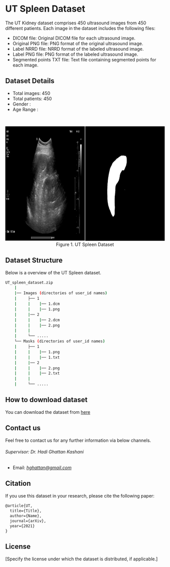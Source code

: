 

# UT Spleen Dataset

The UT Kidney dataset comprises 450 ultrasound images from 450 different patients. Each image in the dataset includes the following files:

- DICOM file: Original DICOM file for each ultrasound image. 
- Original PNG file: PNG format of the original ultrasound image. 
- Label NRRD file: NRRD format of the labeled ultrasound image. 
- Label PNG file: PNG format of the labeled ultrasound image. 
- Segmented points TXT file: Text file containing segmented points for each image.

## Dataset Details


- Total images: 450
- Total patients: 450
- Gender : 
- Age Range : 

<br/>
<p align="center">
    <img src="spleen_sample.png" width = 1284px height = 361px><br/>
	Figure 1. UT Spleen Dataset
</p>

## Dataset Structure

Below is a overview of the UT Spleen dataset.

```bash
UT_spleen_dataset.zip
    |
    |── Images (directories of user_id names)
    |     ├── 1 
    |     |    |── 1.dcm
    |     |    |── 1.png
    |     |── 2
    |     |    |── 2.dcm
    |     |    |── 2.png
    |     |
    |     └── .....   
    └── Masks (directories of user_id names)
    |     ├── 1 
    |     |    |── 1.png
    |     |    |── 1.txt
    |     |── 2
    |     |    |── 2.png
    |     |    |── 2.txt
    |     |
    |     └── .....                      
```

## How to download dataset


You can download the dataset from [here](https://forms.gle/SPYEEmpkX7peAtyB8)

## Contact us

Feel free to contact us for any further information via below channels.

###### Supervisor: Dr. Hadi Ghattan Kashani

- Email: [*hghattan@gmail.com*](hghattan@gmail.com)


## Citation

If you use this dataset in your research, please cite the following paper:

```
@article{UT,
  title={Title},
  author={Name},
  journal={arXiv},
  year={2021}
}
```

## License

[Specify the license under which the dataset is distributed, if applicable.]


